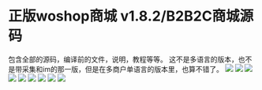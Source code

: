 # 正版woshop商城 v1.8.2/B2B2C商城源码

包含全部的源码，编译前的文件，说明，教程等等。
这不是多语言的版本，也不是带采集和im的那一版，但是在多商户单语言的版本里，也算不错了。
[![](https://wukongymw.com/wp-content/uploads/2023/03/1680270091-67d9abbfa0cea52.webp)](https://wukongymw.com/wp-content/uploads/2023/03/1680270091-67d9abbfa0cea52.webp)
[![](https://wukongymw.com/wp-content/uploads/2023/03/1680270090-ec01942c86b0538.webp)](https://wukongymw.com/wp-content/uploads/2023/03/1680270090-ec01942c86b0538.webp)
[![](https://wukongymw.com/wp-content/uploads/2023/03/1680270089-15b00b2c5519e16.webp)](https://wukongymw.com/wp-content/uploads/2023/03/1680270089-15b00b2c5519e16.webp)
[![](https://wukongymw.com/wp-content/uploads/2023/03/1680270088-b71f813acadf2ed.webp)](https://wukongymw.com/wp-content/uploads/2023/03/1680270088-b71f813acadf2ed.webp)
[![](https://wukongymw.com/wp-content/uploads/2023/03/1680270087-6a3de2eab02d9f3.webp)](https://wukongymw.com/wp-content/uploads/2023/03/1680270087-6a3de2eab02d9f3.webp)
[![](https://wukongymw.com/wp-content/uploads/2023/03/1680270086-d0fc11ecce327b9.webp)](https://wukongymw.com/wp-content/uploads/2023/03/1680270086-d0fc11ecce327b9.webp)
[![](https://wukongymw.com/wp-content/uploads/2023/03/1680270085-fec944106c2c12b.webp)](https://wukongymw.com/wp-content/uploads/2023/03/1680270085-fec944106c2c12b.webp)
[![](https://wukongymw.com/wp-content/uploads/2023/03/1680270084-1c962f09447094a.webp)](https://wukongymw.com/wp-content/uploads/2023/03/1680270084-1c962f09447094a.webp)
[![](https://wukongymw.com/wp-content/uploads/2023/03/1680270083-806c98d7779eddf.webp)](https://wukongymw.com/wp-content/uploads/2023/03/1680270083-806c98d7779eddf.webp)